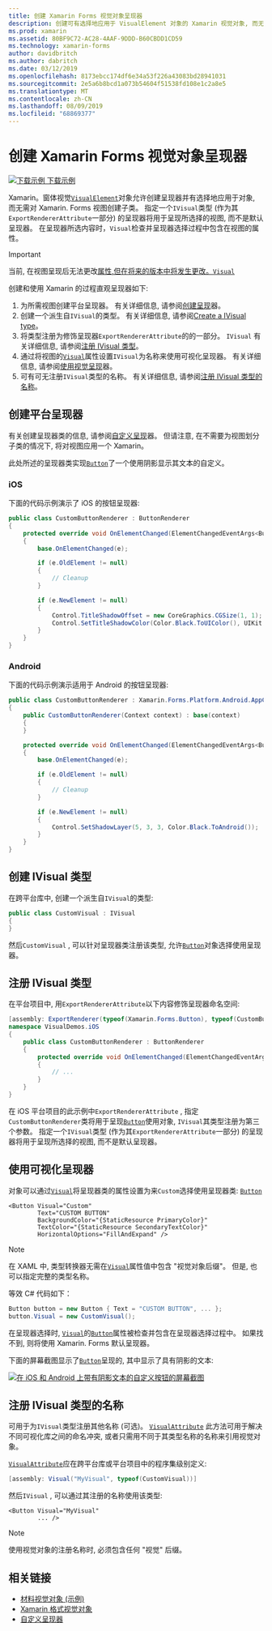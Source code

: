 ```yaml
---
title: 创建 Xamarin Forms 视觉对象呈现器
description: 创建可有选择地应用于 VisualElement 对象的 Xamarin 视觉对象, 而无需为 Xamarin. Forms 视图创建子类。
ms.prod: xamarin
ms.assetid: 80BF9C72-AC28-4AAF-9DDD-B60CBDD1CD59
ms.technology: xamarin-forms
author: davidbritch
ms.author: dabritch
ms.date: 03/12/2019
ms.openlocfilehash: 8173ebcc174df6e34a53f226a43083bd28941031
ms.sourcegitcommit: 2e5a6b8bcd1a073b54604f51538fd108e1c2a8e5
ms.translationtype: MT
ms.contentlocale: zh-CN
ms.lasthandoff: 08/09/2019
ms.locfileid: "68869377"
---
```

# <a name="create-a-xamarinforms-visual-renderer"></a>创建 Xamarin Forms 视觉对象呈现器

[![下载示例](~/media/shared/download.png) 下载示例](https://docs.microsoft.com/samples/xamarin/xamarin-forms-samples/userinterface-visualdemos)

Xamarin。窗体视觉[`VisualElement`](xref:Xamarin.Forms.VisualElement)对象允许创建呈现器并有选择地应用于对象, 而无需对 Xamarin. Forms 视图创建子类。 指定一个`IVisual`类型 (作为其`ExportRendererAttribute`一部分) 的呈现器将用于呈现所选择的视图, 而不是默认呈现器。 在呈现器所选内容时，`Visual`检查并呈现器选择过程中包含在视图的属性。

> [!IMPORTANT]
> 当前, 在视图呈现后无法更改[属性,但在将来的版本中将发生更改。`Visual`](xref:Xamarin.Forms.VisualElement.Visual)

创建和使用 Xamarin 的过程直观呈现器如下:

1. 为所需视图创建平台呈现器。 有关详细信息, 请参阅[创建呈现](#create-platform-renderers)器。
1. 创建一个派生自`IVisual`的类型。 有关详细信息, 请参阅[Create a IVisual type](#create-an-ivisual-type)。
1. 将类型注册为修饰呈现器`ExportRendererAttribute`的的一部分。 `IVisual` 有关详细信息, 请参阅[注册 IVisual 类型](#register-the-ivisual-type)。
1. 通过将视图的[`Visual`](xref:Xamarin.Forms.VisualElement.Visual)属性设置`IVisual`为名称来使用可视化呈现器。 有关详细信息, 请参阅[使用视觉呈现](#consume-the-visual-renderer)器。
1. 可有可无注册`IVisual`类型的名称。 有关详细信息, 请参阅[注册 IVisual 类型的名称](#register-a-name-for-the-ivisual-type)。

## <a name="create-platform-renderers"></a>创建平台呈现器

有关创建呈现器类的信息, 请参阅[自定义呈现](~/xamarin-forms/app-fundamentals/custom-renderer/index.md)器。 但请注意, 在不需要为视图划分子类的情况下, 将对视图应用一个 Xamarin。

此处所述的呈现器类实现[`Button`](xref:Xamarin.Forms.Button)了一个使用阴影显示其文本的自定义。

### <a name="ios"></a>iOS

下面的代码示例演示了 iOS 的按钮呈现器:

```csharp
public class CustomButtonRenderer : ButtonRenderer
{
    protected override void OnElementChanged(ElementChangedEventArgs<Button> e)
    {
        base.OnElementChanged(e);

        if (e.OldElement != null)
        {
            // Cleanup
        }

        if (e.NewElement != null)
        {
            Control.TitleShadowOffset = new CoreGraphics.CGSize(1, 1);
            Control.SetTitleShadowColor(Color.Black.ToUIColor(), UIKit.UIControlState.Normal);
        }
    }
}
```

### <a name="android"></a>Android

下面的代码示例演示适用于 Android 的按钮呈现器:

```csharp
public class CustomButtonRenderer : Xamarin.Forms.Platform.Android.AppCompat.ButtonRenderer
{
    public CustomButtonRenderer(Context context) : base(context)
    {
    }

    protected override void OnElementChanged(ElementChangedEventArgs<Button> e)
    {
        base.OnElementChanged(e);

        if (e.OldElement != null)
        {
            // Cleanup
        }

        if (e.NewElement != null)
        {
            Control.SetShadowLayer(5, 3, 3, Color.Black.ToAndroid());
        }
    }
}
```

## <a name="create-an-ivisual-type"></a>创建 IVisual 类型

在跨平台库中, 创建一个派生自`IVisual`的类型:

```csharp
public class CustomVisual : IVisual
{
}
```

然后`CustomVisual` , 可以针对呈现器类注册该类型, 允许[`Button`](xref:Xamarin.Forms.Button)对象选择使用呈现器。

## <a name="register-the-ivisual-type"></a>注册 IVisual 类型

在平台项目中, 用`ExportRendererAttribute`以下内容修饰呈现器命名空间:

```csharp
[assembly: ExportRenderer(typeof(Xamarin.Forms.Button), typeof(CustomButtonRenderer), new[] { typeof(CustomVisual) })]
namespace VisualDemos.iOS
{
    public class CustomButtonRenderer : ButtonRenderer
    {
        protected override void OnElementChanged(ElementChangedEventArgs<Button> e)
        {
            // ...
        }
    }
}
```

在 iOS 平台项目的此示例中`ExportRendererAttribute` , 指定`CustomButtonRenderer`类将用于呈现[`Button`](xref:Xamarin.Forms.Button)使用对象, `IVisual`其类型注册为第三个参数。 指定一个`IVisual`类型 (作为其`ExportRendererAttribute`一部分) 的呈现器将用于呈现所选择的视图, 而不是默认呈现器。

## <a name="consume-the-visual-renderer"></a>使用可视化呈现器

对象可以通过[`Visual`](xref:Xamarin.Forms.VisualElement.Visual)将呈现器类的属性设置为来`Custom`选择使用呈现器类: [`Button`](xref:Xamarin.Forms.Button)

```xaml
<Button Visual="Custom"
        Text="CUSTOM BUTTON"
        BackgroundColor="{StaticResource PrimaryColor}"
        TextColor="{StaticResource SecondaryTextColor}"
        HorizontalOptions="FillAndExpand" />
```

> [!NOTE]
> 在 XAML 中, 类型转换器无需在[`Visual`](xref:Xamarin.Forms.VisualElement.Visual)属性值中包含 "视觉对象后缀"。 但是, 也可以指定完整的类型名称。

等效 C# 代码如下：

```csharp
Button button = new Button { Text = "CUSTOM BUTTON", ... };
button.Visual = new CustomVisual();
```

在呈现器选择时, [`Visual`](xref:Xamarin.Forms.VisualElement.Visual)的[`Button`](xref:Xamarin.Forms.Button)属性被检查并包含在呈现器选择过程中。 如果找不到, 则将使用 Xamarin. Forms 默认呈现器。

下面的屏幕截图显示了[`Button`](xref:Xamarin.Forms.Button)呈现的, 其中显示了具有阴影的文本:

[![在 iOS 和 Android 上带有阴影文本的自定义按钮的屏幕截图](material-visual-images/custom-button.png "带有阴影文本的按钮")](material-visual-images/custom-button-large.png#lightbox)

## <a name="register-a-name-for-the-ivisual-type"></a>注册 IVisual 类型的名称

可用于为`IVisual`类型注册其他名称 (可选)。 [`VisualAttribute`](xref:Xamarin.Forms.VisualAttribute) 此方法可用于解决不同可视化库之间的命名冲突, 或者只需用不同于其类型名称的名称来引用视觉对象。

[`VisualAttribute`](xref:Xamarin.Forms.VisualAttribute)应在跨平台库或平台项目中的程序集级别定义:

```csharp
[assembly: Visual("MyVisual", typeof(CustomVisual))]
```

然后`IVisual` , 可以通过其注册的名称使用该类型:

```xaml
<Button Visual="MyVisual"
        ... />
```

> [!NOTE]
> 使用视觉对象的注册名称时, 必须包含任何 "视觉" 后缀。

## <a name="related-links"></a>相关链接

- [材料视觉对象 (示例)](https://docs.microsoft.com/samples/xamarin/xamarin-forms-samples/userinterface-visualdemos)
- [Xamarin 格式视觉对象](material-visual.md)
- [自定义呈现器](~/xamarin-forms/app-fundamentals/custom-renderer/index.md)

